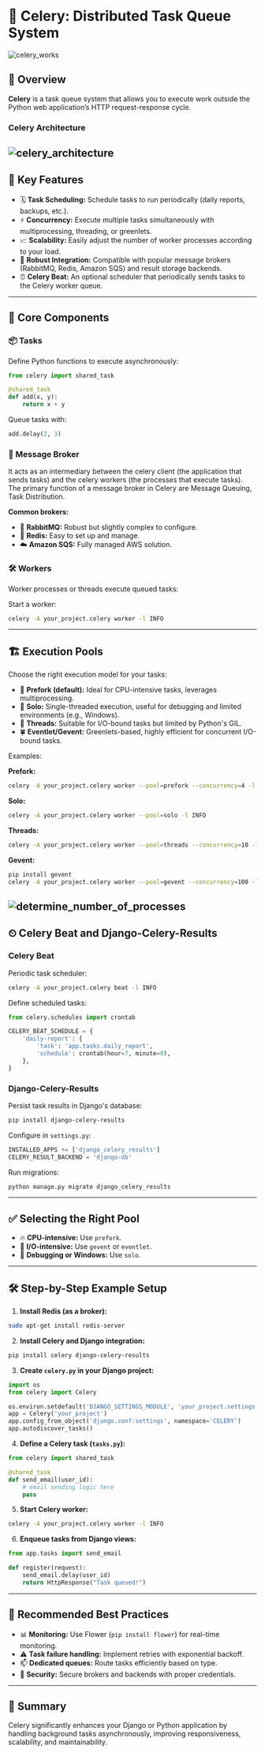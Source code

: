 # 🚀 Celery: Distributed Task Queue System
![celery_works](../images/celery_works.png)



## 📌 Overview

**Celery** is a task queue system that allows you to execute work outside the Python web application’s HTTP request-response cycle.
###  Celery Architecture
![celery_architecture](../images/celery_architecture.webp)
---

## 🌟 Key Features

* 🗓 **Task Scheduling:** Schedule tasks to run periodically (daily reports, backups, etc.).
* ⚡ **Concurrency:** Execute multiple tasks simultaneously with multiprocessing, threading, or greenlets.
* 📈 **Scalability:** Easily adjust the number of worker processes according to your load.
* 🔗 **Robust Integration:** Compatible with popular message brokers (RabbitMQ, Redis, Amazon SQS) and result storage backends.
* ⏰ **Celery Beat:** An optional scheduler that periodically sends tasks to the Celery worker queue.

---

## 🔧 Core Components

### 📦 Tasks

Define Python functions to execute asynchronously:

```python
from celery import shared_task

@shared_task
def add(x, y):
    return x + y
```

Queue tasks with:

```python
add.delay(2, 3)
```

### 📡 Message Broker

It acts as an intermediary between the celery client (the application that sends tasks) and the celery workers (the processes that execute tasks). The primary function of a message broker in Celery are Message Queuing, Task Distribution.

**Common brokers:**

* 🐰 **RabbitMQ:** Robust but slightly complex to configure.
* 🚀 **Redis:** Easy to set up and manage.
* ☁️ **Amazon SQS:** Fully managed AWS solution.

### 🛠 Workers

Worker processes or threads execute queued tasks:

Start a worker:

```bash
celery -A your_project.celery worker -l INFO
```

---

## 🏗 Execution Pools

Choose the right execution model for your tasks:

* 🚦 **Prefork (default):** Ideal for CPU-intensive tasks, leverages multiprocessing.
* 🎯 **Solo:** Single-threaded execution, useful for debugging and limited environments (e.g., Windows).
* 🧵 **Threads:** Suitable for I/O-bound tasks but limited by Python's GIL.
* 🍀 **Eventlet/Gevent:** Greenlets-based, highly efficient for concurrent I/O-bound tasks.

Examples:

**Prefork:**

```bash
celery -A your_project.celery worker --pool=prefork --concurrency=4 -l INFO
```

**Solo:**

```bash
celery -A your_project.celery worker --pool=solo -l INFO
```

**Threads:**

```bash
celery -A your_project.celery worker --pool=threads --concurrency=10 -l INFO
```

**Gevent:**

```bash
pip install gevent
celery -A your_project.celery worker --pool=gevent --concurrency=100 -l INFO
```

![determine_number_of_processes](../images/determine_number_of_processes.png)
---

## ⏲ Celery Beat and Django-Celery-Results

### Celery Beat

Periodic task scheduler:

```bash
celery -A your_project.celery beat -l INFO
```

Define scheduled tasks:

```python
from celery.schedules import crontab

CELERY_BEAT_SCHEDULE = {
    'daily-report': {
        'task': 'app.tasks.daily_report',
        'schedule': crontab(hour=7, minute=0),
    },
}
```

### Django-Celery-Results

Persist task results in Django's database:

```bash
pip install django-celery-results
```

Configure in `settings.py`:

```python
INSTALLED_APPS += ['django_celery_results']
CELERY_RESULT_BACKEND = 'django-db'
```

Run migrations:

```bash
python manage.py migrate django_celery_results
```

---

## ✅ Selecting the Right Pool

* 🔥 **CPU-intensive:** Use `prefork`.
* 🌊 **I/O-intensive:** Use `gevent` or `eventlet`.
* 🐞 **Debugging or Windows:** Use `solo`.

---

## 🛠 Step-by-Step Example Setup

1. **Install Redis (as a broker):**

```bash
sudo apt-get install redis-server
```

2. **Install Celery and Django integration:**

```bash
pip install celery django-celery-results
```

3. **Create `celery.py` in your Django project:**

```python
import os
from celery import Celery

os.environ.setdefault('DJANGO_SETTINGS_MODULE', 'your_project.settings')
app = Celery('your_project')
app.config_from_object('django.conf:settings', namespace='CELERY')
app.autodiscover_tasks()
```

4. **Define a Celery task (`tasks.py`):**

```python
from celery import shared_task

@shared_task
def send_email(user_id):
    # email sending logic here
    pass
```

5. **Start Celery worker:**

```bash
celery -A your_project.celery worker -l INFO
```

6. **Enqueue tasks from Django views:**

```python
from app.tasks import send_email

def register(request):
    send_email.delay(user_id)
    return HttpResponse("Task queued!")
```

---

## 🏅 Recommended Best Practices

* 📊 **Monitoring:** Use Flower (`pip install flower`) for real-time monitoring.
* ⚠️ **Task failure handling:** Implement retries with exponential backoff.
* 📫 **Dedicated queues:** Route tasks efficiently based on type.
* 🔐 **Security:** Secure brokers and backends with proper credentials.

---

## 📖 Summary

Celery significantly enhances your Django or Python application by handling background tasks asynchronously, improving responsiveness, scalability, and maintainability.
